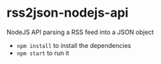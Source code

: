 # rss2json-nodejs-api

NodeJS API parsing a RSS feed into a JSON object

- `npm install` to install the dependencies
- `npm start` to run it

